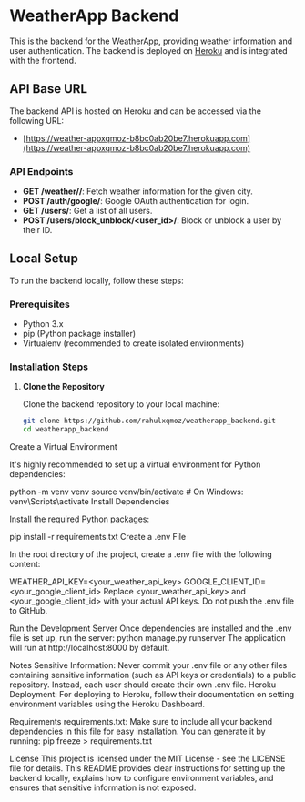 # WeatherApp Backend

This is the backend for the WeatherApp, providing weather information and user authentication. The backend is deployed on [Heroku](https://weather-appxqmoz-b8bc0ab20be7.herokuapp.com) and is integrated with the frontend.

## API Base URL

The backend API is hosted on Heroku and can be accessed via the following URL:

- [https://weather-appxqmoz-b8bc0ab20be7.herokuapp.com](https://weather-appxqmoz-b8bc0ab20be7.herokuapp.com)

### API Endpoints

- **GET /weather/<city>/**: Fetch weather information for the given city.
- **POST /auth/google/**: Google OAuth authentication for login.
- **GET /users/**: Get a list of all users.
- **POST /users/block_unblock/<user_id>/**: Block or unblock a user by their ID.

## Local Setup

To run the backend locally, follow these steps:

### Prerequisites

- Python 3.x
- pip (Python package installer)
- Virtualenv (recommended to create isolated environments)

### Installation Steps

1. **Clone the Repository**
   
   Clone the backend repository to your local machine:

   ```bash
   git clone https://github.com/rahulxqmoz/weatherapp_backend.git
   cd weatherapp_backend
Create a Virtual Environment

It's highly recommended to set up a virtual environment for Python dependencies:


python -m venv venv
source venv/bin/activate  # On Windows: venv\Scripts\activate
Install Dependencies

Install the required Python packages:


pip install -r requirements.txt
Create a .env File

In the root directory of the project, create a .env file with the following content:

WEATHER_API_KEY=<your_weather_api_key>
GOOGLE_CLIENT_ID=<your_google_client_id>
Replace <your_weather_api_key> and <your_google_client_id> with your actual API keys. Do not push the .env file to GitHub.

Run the Development Server
Once dependencies are installed and the .env file is set up, run the server:
python manage.py runserver
The application will run at http://localhost:8000 by default.

Notes
Sensitive Information: Never commit your .env file or any other files containing sensitive information (such as API keys or credentials) to a public repository. Instead, each user should create their own .env file.
Heroku Deployment: For deploying to Heroku, follow their documentation on setting environment variables using the Heroku Dashboard.

Requirements
requirements.txt: Make sure to include all your backend dependencies in this file for easy installation. You can generate it by running:
pip freeze > requirements.txt

License
This project is licensed under the MIT License - see the LICENSE file for details.
This README provides clear instructions for setting up the backend locally, explains how to configure environment variables, and ensures that sensitive information is not exposed.










